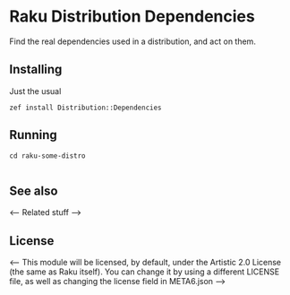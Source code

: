 # Raku Distribution Dependencies

Find the real dependencies used in a distribution, and act on them.

## Installing

Just the usual

    zef install Distribution::Dependencies

## Running

```
cd raku-some-distro


```

## See also

<-- Related stuff -->

## License
<-- 
This module will be licensed, by default, under the Artistic 2.0 License (the same as Raku itself). You can change it by using a different LICENSE file, as well as changing the license field in META6.json -->
